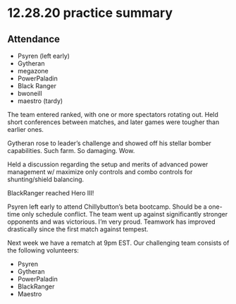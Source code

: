 # 12.28.20 practice summary

## Attendance

* Psyren (left early)
* Gytheran
* megazone
* PowerPaladin
* Black Ranger
* bwoneill
* maestro (tardy)

The team entered ranked, with one or more spectators rotating out. Held short conferences between matches, and later games were tougher than earlier ones.

Gytheran rose to leader’s challenge and showed off his stellar bomber capabilities. Such farm. So damaging. Wow.

Held a discussion regarding the setup and merits of advanced power management w/ maximize only controls and combo controls for shunting/shield balancing.

BlackRanger reached Hero III!

Psyren left early to attend Chillybutton’s beta bootcamp. Should be a one-time only schedule conflict. The team went up against significantly stronger opponents and was victorious. I’m very proud. Teamwork has improved drastically since the first match against tempest.

Next week we have a rematch at 9pm EST. Our challenging team consists of the following volunteers:

* Psyren
* Gytheran
* PowerPaladin
* BlackRanger
* Maestro
